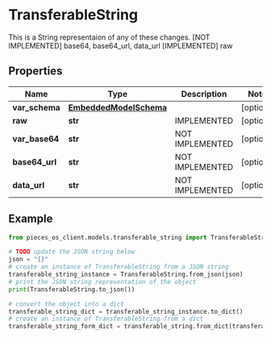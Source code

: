 # TransferableString

This is a String representaion of any of these changes.  [NOT IMPLEMENTED] base64, base64_url, data_url [IMPLEMENTED] raw

## Properties

Name | Type | Description | Notes
------------ | ------------- | ------------- | -------------
**var_schema** | [**EmbeddedModelSchema**](EmbeddedModelSchema) |  | [optional] 
**raw** | **str** | IMPLEMENTED | [optional] 
**var_base64** | **str** | NOT IMPLEMENTED | [optional] 
**base64_url** | **str** | NOT IMPLEMENTED | [optional] 
**data_url** | **str** | NOT IMPLEMENTED | [optional] 

## Example

```python
from pieces_os_client.models.transferable_string import TransferableString

# TODO update the JSON string below
json = "{}"
# create an instance of TransferableString from a JSON string
transferable_string_instance = TransferableString.from_json(json)
# print the JSON string representation of the object
print(TransferableString.to_json())

# convert the object into a dict
transferable_string_dict = transferable_string_instance.to_dict()
# create an instance of TransferableString from a dict
transferable_string_form_dict = transferable_string.from_dict(transferable_string_dict)
```




